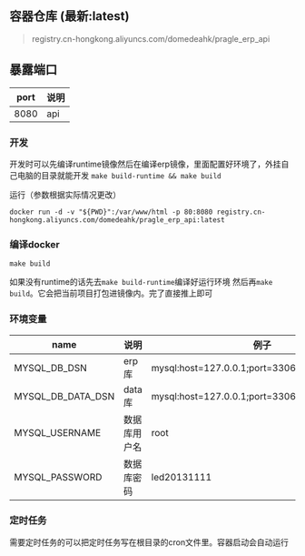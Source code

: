 ## 容器仓库 (最新:latest)

> registry.cn-hongkong.aliyuncs.com/domedeahk/pragle_erp_api

## 暴露端口

| port | 说明          |
|------|-------------|
| 8080 | api         |

### 开发

开发时可以先编译runtime镜像然后在编译erp镜像，里面配置好环境了，外挂自己电脑的目录就能开发
```make build-runtime && make build```

运行（参数根据实际情况更改）

```shell
docker run -d -v "${PWD}":/var/www/html -p 80:8080 registry.cn-hongkong.aliyuncs.com/domedeahk/pragle_erp_api:latest
```

### 编译docker

```shell
make build
```

如果没有runtime的话先去```make build-runtime```编译好运行环境 然后再```make build```。它会把当前项目打包进镜像内。完了直接推上即可

### 环境变量

| name | 说明        | 例子                                              |
|------|-----------|-------------------------------------------------|
|   MYSQL_DB_DSN   | erp库      | mysql:host=127.0.0.1;port=3306;dbname=erp       |
|   MYSQL_DB_DATA_DSN   | data库     | mysql:host=127.0.0.1;port=3306;dbname=db_data   |
|   MYSQL_USERNAME                   | 数据库用户名    | root                                            |
|   MYSQL_PASSWORD                   | 数据库密码     | led20131111                                     |

### 定时任务

需要定时任务的可以把定时任务写在根目录的cron文件里。容器启动会自动运行

